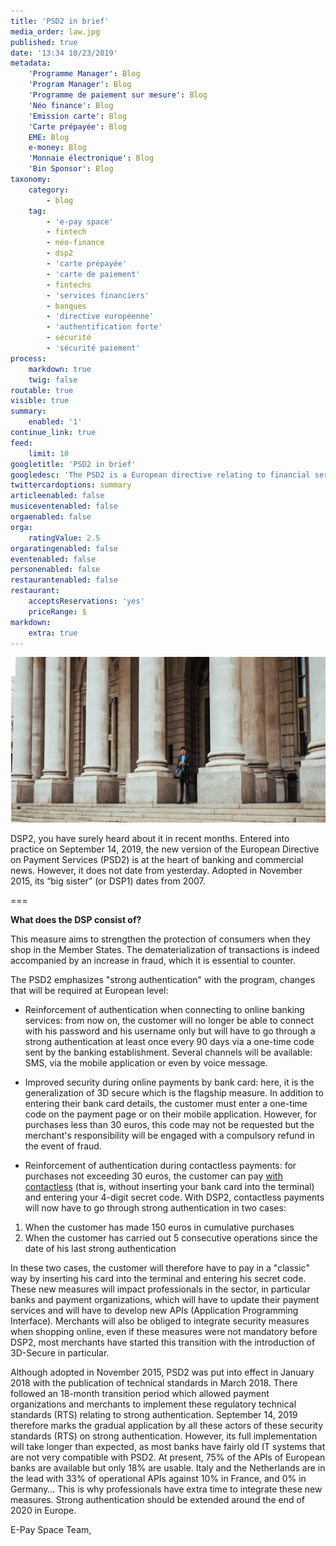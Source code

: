 ```yaml
---
title: 'PSD2 in brief'
media_order: law.jpg
published: true
date: '13:34 10/23/2019'
metadata:
    'Programme Manager': Blog
    'Program Manager': Blog
    'Programme de paiement sur mesure': Blog
    'Néo finance': Blog
    'Emission carte': Blog
    'Carte prépayée': Blog
    EME: Blog
    e-money: Blog
    'Monnaie électronique': Blog
    'Bin Sponsor': Blog
taxonomy:
    category:
        - blog
    tag:
        - 'e-pay space'
        - fintech
        - néo-finance
        - dsp2
        - 'carte prépayée'
        - 'carte de paiement'
        - fintechs
        - 'services financiers'
        - banques
        - 'directive européenne'
        - 'authentification forte'
        - sécurité
        - 'sécurité paiement'
process:
    markdown: true
    twig: false
routable: true
visible: true
summary:
    enabled: '1'
continue_link: true
feed:
    limit: 10
googletitle: 'PSD2 in brief'
googledesc: 'The PSD2 is a European directive relating to financial services which strengthens the scope of strong authentication. E-Pay Space summarizes everything for you in this article.'
twittercardoptions: summary
articleenabled: false
musiceventenabled: false
orgaenabled: false
orga:
    ratingValue: 2.5
orgaratingenabled: false
eventenabled: false
personenabled: false
restaurantenabled: false
restaurant:
    acceptsReservations: 'yes'
    priceRange: $
markdown:
    extra: true
---
```


![PSD2 in brief](law.jpg)

DSP2, you have surely heard about it in recent months. Entered into practice on September 14, 2019, the new version of the European Directive on Payment Services (PSD2) is at the heart of banking and commercial news.
However, it does not date from yesterday. Adopted in November 2015, its “big sister” (or DSP1) dates from 2007.

===

**What does the DSP consist of?**

This measure aims to strengthen the protection of consumers when they shop in the Member States. The dematerialization of transactions is indeed accompanied by an increase in fraud, which it is essential to counter.

The PSD2 emphasizes "strong authentication" with the program, changes that will be required at European level:

* Reinforcement of authentication when connecting to online banking services: from now on, the customer will no longer be able to connect with his password and his username only but will have to go through a strong authentication at least once every 90 days via a one-time code sent by the banking establishment. Several channels will be available: SMS, via the mobile application or even by voice message.
 
*  Improved security during online payments by bank card: here, it is the generalization of 3D secure which is the flagship measure. In addition to entering their bank card details, the customer must enter a one-time code on the payment page or on their mobile application. However, for purchases less than 30 euros, this code may not be requested but the merchant's responsibility will be engaged with a compulsory refund in the event of fraud.
 
* Reinforcement of authentication during contactless payments: for purchases not exceeding 30 euros, the customer can pay  <span class="link-blog-simple"><a href="https://epayspace.com/fr/ressources/blog/paiement-sans-contact">with contactless</a></span> (that is, without inserting your bank card into the terminal) and entering your 4-digit secret code. With DSP2, contactless payments will now have to go through strong authentication in two cases:

1. When the customer has made 150 euros in cumulative purchases
2. When the customer has carried out 5 consecutive operations since the date of his last strong authentication

In these two cases, the customer will therefore have to pay in a "classic" way by inserting his card into the terminal and entering his secret code. 
These new measures will impact professionals in the sector, in particular banks and payment organizations, which will have to update their payment services and will have to develop new APIs (Application Programming Interface). Merchants will also be obliged to integrate security measures when shopping online, even if these measures were not mandatory before DSP2, most merchants have started this transition with the introduction of 3D-Secure in particular. 
 
Although adopted in November 2015, PSD2 was put into effect in January 2018 with the publication of technical standards in March 2018. There followed an 18-month transition period which allowed payment organizations and merchants to implement these regulatory technical standards (RTS) relating to strong authentication. September 14, 2019 therefore marks the gradual application by all these actors of these security standards (RTS) on strong authentication.
However, its full implementation will take longer than expected, as most banks have fairly old IT systems that are not very compatible with PSD2. At present, 75% of the APIs of European banks are available but only 18% are usable. Italy and the Netherlands are in the lead with 33% of operational APIs against 10% in France, and 0% in Germany… This is why professionals have extra time to integrate these new measures. Strong authentication should be extended around the end of 2020 in Europe.

E-Pay Space Team, 